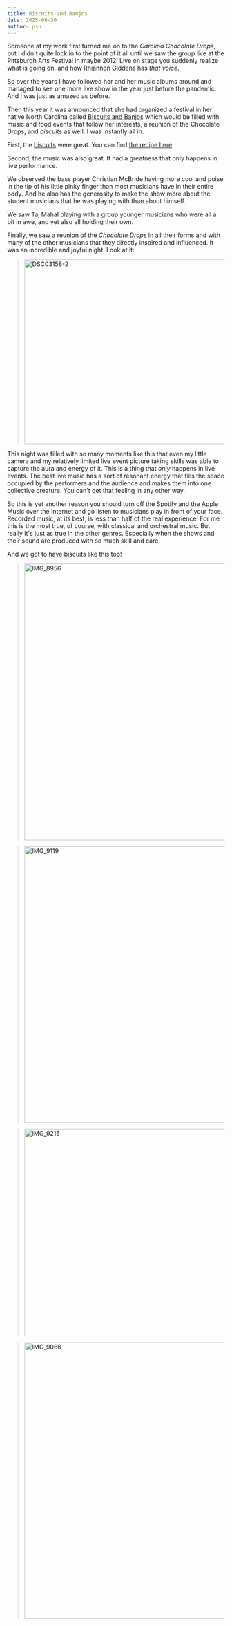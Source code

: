 ```yaml
---
title: Biscuits and Banjos
date: 2025-06-30
author: psu
---
```


Someone at my work first turned me on to the _Carolina Chocolate Drops_, but I didn't
quite lock in to the point of it all until we saw the group live at the Pittsburgh Arts
Festival in maybe 2012. Live on stage you suddenly realize what is going on, and how
Rhiannon Giddens has _that voice_.

So over the years I have followed her and her music albums around and managed to see one
more live show in the year just before the pandemic. And I was just as amazed as before.

Then this year it was announced that she had organized a festival in her native North
Carolina called [Biscuits and Banjos](https://www.biscuitsandbanjos.com) which would be
filled with music and food events that follow her interests, a reunion of the Chocolate
Drops, and _biscuits_ as well. I was instantly all in.

First, the [biscuits](https://www.flickr.com/photos/79904144@N00/54621951641/in/dateposted-public/) were great. You can find [the recipe
here](https://www.bbc.com/travel/article/20250509-the-flawless-biscuit-that-took-years-to-master).

Second, the music was also great. It had a greatness that only happens in live performance.

We observed the bass player Christian McBride having more cool and poise in the tip of his
little pinky finger than most musicians have in their entire body. And he also has the
generosity to make the show more about the student musicians that he was playing with than
about himself.

We saw Taj Mahal playing with a group younger musicians who were all a bit in awe, and yet
also all holding their own.

Finally, we saw a reunion of the _Chocolate Drops_ in all their forms and with many of the
other musicians that they directly inspired and influenced. It was an incredible and
joyful night. Look at it:

> <a data-flickr-embed="true"
href="https://www.flickr.com/photos/79904144@N00/54480256396/in/dateposted-public/"
title="DSC03158-2"><img
src="https://live.staticflickr.com/65535/54480256396_eff6bd80b8_z.jpg" width="640"
height="427" alt="DSC03158-2"/></a>

This night was filled with so many moments like this that even my little camera and my
relatively limited live event picture taking skills was able to capture the aura and
energy of it. This is a thing that _only_ happens in live events. The best live music has
a sort of resonant energy that fills the space occupied by the performers and the audience
and makes them into one collective creature. You can't get that feeling in any other way.

So this is yet another reason you should turn off the Spotify and the Apple Music over the
Internet and go listen to musicians play in front of your face. Recorded music, at its
best, is less than half of the real experience. For me this is the most true, of course,
with classical and orchestral music. But really it's just as true in the other genres.
Especially when the shows and their sound are produced with so much skill and care.

And we got to have biscuits like this too!

> <a data-flickr-embed="true"
href="https://www.flickr.com/photos/79904144@N00/54621078222/in/dateposted-public/"
title="IMG_8956"><img
src="https://live.staticflickr.com/65535/54621078222_da9edb1d19_z.jpg" width="480"
height="640" alt="IMG_8956"/></a>

> <a data-flickr-embed="true"
href="https://www.flickr.com/photos/79904144@N00/54621951641/in/dateposted-public/"
title="IMG_9119"><img
src="https://live.staticflickr.com/65535/54621951641_6cee87e63d_z.jpg" width="640"
height="640" alt="IMG_9119"/></a>

> <a data-flickr-embed="true"
href="https://www.flickr.com/photos/79904144@N00/54621078197/in/dateposted-public/"
title="IMG_9216"><img
src="https://live.staticflickr.com/65535/54621078197_54eec1d02f_z.jpg" width="640"
height="480" alt="IMG_9216"/></a>

> <a data-flickr-embed="true"
href="https://www.flickr.com/photos/79904144@N00/54621078212/in/dateposted-public/"
title="IMG_9066"><img
src="https://live.staticflickr.com/65535/54621078212_eb31ff0eb8_z.jpg" width="640"
height="640" alt="IMG_9066"/></a>
